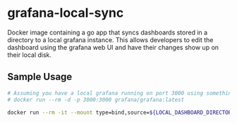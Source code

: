 # grafana-local-sync

Docker image containing a go app that syncs dashboards stored in a directory to a local grafana instance. This allows developers to edit the dashboard using the grafana web UI and have their changes show up on their local disk.

## Sample Usage

```sh
# Assuming you have a local grafana running on port 3000 using something like:
# docker run --rm -d -p 3000:3000 grafana/grafana:latest

docker run --rm -it --mount type=bind,source=${LOCAL_DASHBOARD_DIRECTORY},target=${GRAFANA_DASHBOARD_DIRECTORY}/LocalDev --network="host" mintel/grafana-local-sync:latest /app/syncer -user admin -pass ${GRAFANA_ADMIN_PASSWORD} -dir ${GRAFANA_DASHBOARD_DIRECTORY}
```
